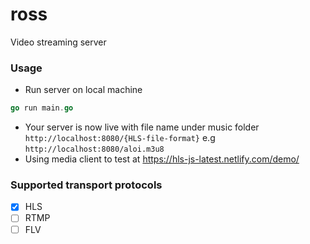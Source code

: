 # ross
Video streaming server

### Usage
- Run server on local machine
```go
go run main.go
```
- Your server is now live with file name under music folder `http://localhost:8080/{HLS-file-format}` e.g `http://localhost:8080/aloi.m3u8`
- Using media client to test at https://hls-js-latest.netlify.com/demo/

### Supported transport protocols
- [x] HLS
- [ ] RTMP
- [ ] FLV
